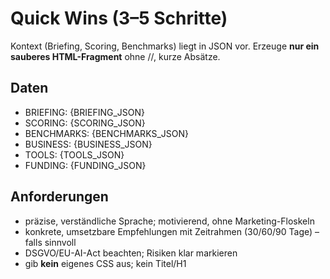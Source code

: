 # Quick Wins (3–5 Schritte)
Kontext (Briefing, Scoring, Benchmarks) liegt in JSON vor.
Erzeuge **nur ein sauberes HTML-Fragment** ohne <html>/<head>/<body>, kurze Absätze.

## Daten
- BRIEFING: {BRIEFING_JSON}
- SCORING: {SCORING_JSON}
- BENCHMARKS: {BENCHMARKS_JSON}
- BUSINESS: {BUSINESS_JSON}
- TOOLS: {TOOLS_JSON}
- FUNDING: {FUNDING_JSON}

## Anforderungen
- präzise, verständliche Sprache; motivierend, ohne Marketing-Floskeln
- konkrete, umsetzbare Empfehlungen mit Zeitrahmen (30/60/90 Tage) – falls sinnvoll
- DSGVO/EU-AI-Act beachten; Risiken klar markieren
- gib **kein** eigenes CSS aus; kein Titel/H1
